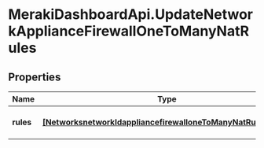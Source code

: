 # MerakiDashboardApi.UpdateNetworkApplianceFirewallOneToManyNatRules

## Properties
Name | Type | Description | Notes
------------ | ------------- | ------------- | -------------
**rules** | [**[NetworksnetworkIdappliancefirewalloneToManyNatRulesRules]**](NetworksnetworkIdappliancefirewalloneToManyNatRulesRules.md) | An array of 1:Many nat rules | 


